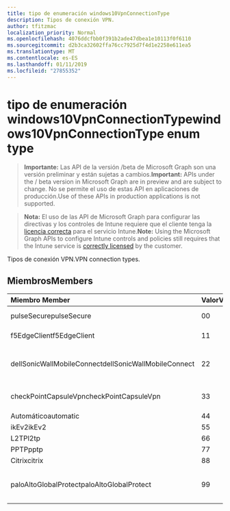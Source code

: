 ```yaml
---
title: tipo de enumeración windows10VpnConnectionType
description: Tipos de conexión VPN.
author: tfitzmac
localization_priority: Normal
ms.openlocfilehash: 4076ddcfbb0f391b2ade47dbea1e10113f0f6110
ms.sourcegitcommit: d2b3ca32602ffa76cc7925d7f4d1e2258e611ea5
ms.translationtype: MT
ms.contentlocale: es-ES
ms.lasthandoff: 01/11/2019
ms.locfileid: "27855352"
---
```

# <a name="windows10vpnconnectiontype-enum-type"></a><span data-ttu-id="e3985-103">tipo de enumeración windows10VpnConnectionType</span><span class="sxs-lookup"><span data-stu-id="e3985-103">windows10VpnConnectionType enum type</span></span>

> <span data-ttu-id="e3985-104">**Importante:** Las API de la versión /beta de Microsoft Graph son una versión preliminar y están sujetas a cambios.</span><span class="sxs-lookup"><span data-stu-id="e3985-104">**Important:** APIs under the / beta version in Microsoft Graph are in preview and are subject to change.</span></span> <span data-ttu-id="e3985-105">No se permite el uso de estas API en aplicaciones de producción.</span><span class="sxs-lookup"><span data-stu-id="e3985-105">Use of these APIs in production applications is not supported.</span></span>

> <span data-ttu-id="e3985-106">**Nota:** El uso de las API de Microsoft Graph para configurar las directivas y los controles de Intune requiere que el cliente tenga la [licencia correcta](https://go.microsoft.com/fwlink/?linkid=839381) para el servicio Intune.</span><span class="sxs-lookup"><span data-stu-id="e3985-106">**Note:** Using the Microsoft Graph APIs to configure Intune controls and policies still requires that the Intune service is [correctly licensed](https://go.microsoft.com/fwlink/?linkid=839381) by the customer.</span></span>

<span data-ttu-id="e3985-107">Tipos de conexión VPN.</span><span class="sxs-lookup"><span data-stu-id="e3985-107">VPN connection types.</span></span>
## <a name="members"></a><span data-ttu-id="e3985-108">Miembros</span><span class="sxs-lookup"><span data-stu-id="e3985-108">Members</span></span>
|<span data-ttu-id="e3985-109">Miembro	</span><span class="sxs-lookup"><span data-stu-id="e3985-109">Member</span></span>|<span data-ttu-id="e3985-110">Valor</span><span class="sxs-lookup"><span data-stu-id="e3985-110">Value</span></span>|<span data-ttu-id="e3985-111">Description</span><span class="sxs-lookup"><span data-stu-id="e3985-111">Description</span></span>|
|:---|:---|:---|
|<span data-ttu-id="e3985-112">pulseSecure</span><span class="sxs-lookup"><span data-stu-id="e3985-112">pulseSecure</span></span>|<span data-ttu-id="e3985-113">0</span><span class="sxs-lookup"><span data-stu-id="e3985-113">0</span></span>|<span data-ttu-id="e3985-114">Impulsos seguro.</span><span class="sxs-lookup"><span data-stu-id="e3985-114">Pulse Secure.</span></span>|
|<span data-ttu-id="e3985-115">f5EdgeClient</span><span class="sxs-lookup"><span data-stu-id="e3985-115">f5EdgeClient</span></span>|<span data-ttu-id="e3985-116">1</span><span class="sxs-lookup"><span data-stu-id="e3985-116">1</span></span>|<span data-ttu-id="e3985-117">F5 Cliente de borde.</span><span class="sxs-lookup"><span data-stu-id="e3985-117">F5 Edge Client.</span></span>|
|<span data-ttu-id="e3985-118">dellSonicWallMobileConnect</span><span class="sxs-lookup"><span data-stu-id="e3985-118">dellSonicWallMobileConnect</span></span>|<span data-ttu-id="e3985-119">2</span><span class="sxs-lookup"><span data-stu-id="e3985-119">2</span></span>|<span data-ttu-id="e3985-120">Conexión de SonicWALL Mobile de Dell.</span><span class="sxs-lookup"><span data-stu-id="e3985-120">Dell SonicWALL Mobile Connection.</span></span>|
|<span data-ttu-id="e3985-121">checkPointCapsuleVpn</span><span class="sxs-lookup"><span data-stu-id="e3985-121">checkPointCapsuleVpn</span></span>|<span data-ttu-id="e3985-122">3</span><span class="sxs-lookup"><span data-stu-id="e3985-122">3</span></span>|<span data-ttu-id="e3985-123">Comprobar punto Cápsula VPN.</span><span class="sxs-lookup"><span data-stu-id="e3985-123">Check Point Capsule VPN.</span></span>|
|<span data-ttu-id="e3985-124">Automático</span><span class="sxs-lookup"><span data-stu-id="e3985-124">automatic</span></span>|<span data-ttu-id="e3985-125">4</span><span class="sxs-lookup"><span data-stu-id="e3985-125">4</span></span>|<span data-ttu-id="e3985-126">Automático.</span><span class="sxs-lookup"><span data-stu-id="e3985-126">Automatic.</span></span>|
|<span data-ttu-id="e3985-127">ikEv2</span><span class="sxs-lookup"><span data-stu-id="e3985-127">ikEv2</span></span>|<span data-ttu-id="e3985-128">5</span><span class="sxs-lookup"><span data-stu-id="e3985-128">5</span></span>|<span data-ttu-id="e3985-129">IKEv2.</span><span class="sxs-lookup"><span data-stu-id="e3985-129">IKEv2.</span></span>|
|<span data-ttu-id="e3985-130">L2TP</span><span class="sxs-lookup"><span data-stu-id="e3985-130">l2tp</span></span>|<span data-ttu-id="e3985-131">6</span><span class="sxs-lookup"><span data-stu-id="e3985-131">6</span></span>|<span data-ttu-id="e3985-132">L2TP.</span><span class="sxs-lookup"><span data-stu-id="e3985-132">L2TP.</span></span>|
|<span data-ttu-id="e3985-133">PPTP</span><span class="sxs-lookup"><span data-stu-id="e3985-133">pptp</span></span>|<span data-ttu-id="e3985-134">7</span><span class="sxs-lookup"><span data-stu-id="e3985-134">7</span></span>|<span data-ttu-id="e3985-135">PPTP.</span><span class="sxs-lookup"><span data-stu-id="e3985-135">PPTP.</span></span>|
|<span data-ttu-id="e3985-136">Citrix</span><span class="sxs-lookup"><span data-stu-id="e3985-136">citrix</span></span>|<span data-ttu-id="e3985-137">8</span><span class="sxs-lookup"><span data-stu-id="e3985-137">8</span></span>|<span data-ttu-id="e3985-138">Citrix.</span><span class="sxs-lookup"><span data-stu-id="e3985-138">Citrix.</span></span>|
|<span data-ttu-id="e3985-139">paloAltoGlobalProtect</span><span class="sxs-lookup"><span data-stu-id="e3985-139">paloAltoGlobalProtect</span></span>|<span data-ttu-id="e3985-140">9</span><span class="sxs-lookup"><span data-stu-id="e3985-140">9</span></span>|<span data-ttu-id="e3985-141">Palo Alto redes GlobalProtect.</span><span class="sxs-lookup"><span data-stu-id="e3985-141">Palo Alto Networks GlobalProtect.</span></span>|





